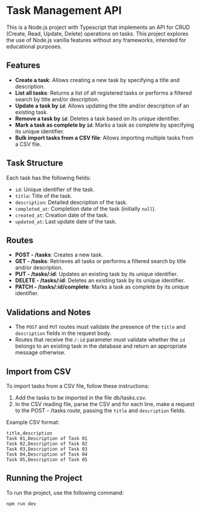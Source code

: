 # Task Management API

This is a Node.js project with Typescript that implements an API for CRUD (Create, Read, Update, Delete) operations on tasks. This project explores the use of Node.js vanilla features without any frameworks, intended for educational purposes.

## Features

- **Create a task**: Allows creating a new task by specifying a title and description.
- **List all tasks**: Returns a list of all registered tasks or performs a filtered search by title and/or description.
- **Update a task by `id`**: Allows updating the title and/or description of an existing task.
- **Remove a task by `id`**: Deletes a task based on its unique identifier.
- **Mark a task as complete by `id`**: Marks a task as complete by specifying its unique identifier.
- **Bulk import tasks from a CSV file**: Allows importing multiple tasks from a CSV file.

## Task Structure

Each task has the following fields:

- `id`: Unique identifier of the task.
- `title`: Title of the task.
- `description`: Detailed description of the task.
- `completed_at`: Completion date of the task (initially `null`).
- `created_at`: Creation date of the task.
- `updated_at`: Last update date of the task.

## Routes

- **POST - /tasks**: Creates a new task.
- **GET - /tasks**: Retrieves all tasks or performs a filtered search by title and/or description.
- **PUT - /tasks/:id**: Updates an existing task by its unique identifier.
- **DELETE - /tasks/:id**: Deletes an existing task by its unique identifier.
- **PATCH - /tasks/:id/complete**: Marks a task as complete by its unique identifier.

## Validations and Notes

- The `POST` and `PUT` routes must validate the presence of the `title` and `description` fields in the request body.
- Routes that receive the `/:id` parameter must validate whether the `id` belongs to an existing task in the database and return an appropriate message otherwise.

## Import from CSV

To import tasks from a CSV file, follow these instructions:

1. Add the tasks to be imported in the file db/tasks.csv.
2. In the CSV reading file, parse the CSV and for each line, make a request to the POST - /tasks route, passing the `title` and `description` fields.

Example CSV format:

```
title,description
Task 01,Description of Task 01
Task 02,Description of Task 02
Task 03,Description of Task 03
Task 04,Description of Task 04
Task 05,Description of Task 05
```

## Running the Project

To run the project, use the following command:

```
npm run dev
```
